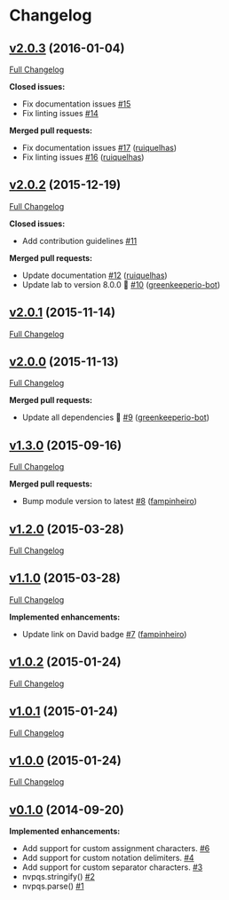 # Changelog

## [v2.0.3](https://github.com/ruiquelhas/nvpqs/tree/v2.0.3) (2016-01-04)
[Full Changelog](https://github.com/ruiquelhas/nvpqs/compare/v2.0.2...v2.0.3)

**Closed issues:**

- Fix documentation issues [\#15](https://github.com/ruiquelhas/nvpqs/issues/15)
- Fix linting issues [\#14](https://github.com/ruiquelhas/nvpqs/issues/14)

**Merged pull requests:**

- Fix documentation issues [\#17](https://github.com/ruiquelhas/nvpqs/pull/17) ([ruiquelhas](https://github.com/ruiquelhas))
- Fix linting issues [\#16](https://github.com/ruiquelhas/nvpqs/pull/16) ([ruiquelhas](https://github.com/ruiquelhas))

## [v2.0.2](https://github.com/ruiquelhas/nvpqs/tree/v2.0.2) (2015-12-19)
[Full Changelog](https://github.com/ruiquelhas/nvpqs/compare/v2.0.1...v2.0.2)

**Closed issues:**

- Add contribution guidelines [\#11](https://github.com/ruiquelhas/nvpqs/issues/11)

**Merged pull requests:**

- Update documentation [\#12](https://github.com/ruiquelhas/nvpqs/pull/12) ([ruiquelhas](https://github.com/ruiquelhas))
- Update lab to version 8.0.0 🚀 [\#10](https://github.com/ruiquelhas/nvpqs/pull/10) ([greenkeeperio-bot](https://github.com/greenkeeperio-bot))

## [v2.0.1](https://github.com/ruiquelhas/nvpqs/tree/v2.0.1) (2015-11-14)
[Full Changelog](https://github.com/ruiquelhas/nvpqs/compare/v2.0.0...v2.0.1)

## [v2.0.0](https://github.com/ruiquelhas/nvpqs/tree/v2.0.0) (2015-11-13)
[Full Changelog](https://github.com/ruiquelhas/nvpqs/compare/v1.3.0...v2.0.0)

**Merged pull requests:**

- Update all dependencies 🌴 [\#9](https://github.com/ruiquelhas/nvpqs/pull/9) ([greenkeeperio-bot](https://github.com/greenkeeperio-bot))

## [v1.3.0](https://github.com/ruiquelhas/nvpqs/tree/v1.3.0) (2015-09-16)
[Full Changelog](https://github.com/ruiquelhas/nvpqs/compare/v1.2.0...v1.3.0)

**Merged pull requests:**

- Bump module version to latest [\#8](https://github.com/ruiquelhas/nvpqs/pull/8) ([fampinheiro](https://github.com/fampinheiro))

## [v1.2.0](https://github.com/ruiquelhas/nvpqs/tree/v1.2.0) (2015-03-28)
[Full Changelog](https://github.com/ruiquelhas/nvpqs/compare/v1.1.0...v1.2.0)

## [v1.1.0](https://github.com/ruiquelhas/nvpqs/tree/v1.1.0) (2015-03-28)
[Full Changelog](https://github.com/ruiquelhas/nvpqs/compare/v1.0.2...v1.1.0)

**Implemented enhancements:**

- Update link on David badge [\#7](https://github.com/ruiquelhas/nvpqs/pull/7) ([fampinheiro](https://github.com/fampinheiro))

## [v1.0.2](https://github.com/ruiquelhas/nvpqs/tree/v1.0.2) (2015-01-24)
[Full Changelog](https://github.com/ruiquelhas/nvpqs/compare/v1.0.1...v1.0.2)

## [v1.0.1](https://github.com/ruiquelhas/nvpqs/tree/v1.0.1) (2015-01-24)
[Full Changelog](https://github.com/ruiquelhas/nvpqs/compare/v1.0.0...v1.0.1)

## [v1.0.0](https://github.com/ruiquelhas/nvpqs/tree/v1.0.0) (2015-01-24)
[Full Changelog](https://github.com/ruiquelhas/nvpqs/compare/v0.1.0...v1.0.0)

## [v0.1.0](https://github.com/ruiquelhas/nvpqs/tree/v0.1.0) (2014-09-20)
**Implemented enhancements:**

- Add support for custom assignment characters. [\#6](https://github.com/ruiquelhas/nvpqs/issues/6)
- Add support for custom notation delimiters. [\#4](https://github.com/ruiquelhas/nvpqs/issues/4)
- Add support for custom separator characters. [\#3](https://github.com/ruiquelhas/nvpqs/issues/3)
- nvpqs.stringify\(\) [\#2](https://github.com/ruiquelhas/nvpqs/issues/2)
- nvpqs.parse\(\) [\#1](https://github.com/ruiquelhas/nvpqs/issues/1)
